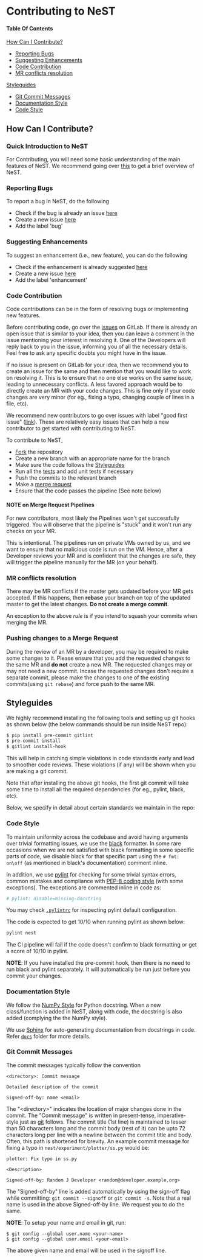 # Contributing to NeST

#### Table Of Contents
[How Can I Contribute?](#how-can-i-contribute)
  * [Reporting Bugs](#reporting-bugs)
  * [Suggesting Enhancements](#suggesting-enhancements)
  * [Code Contribution](#code-contribution)
  * [MR conflicts resolution](#mr-conflicts-resolution)

[Styleguides](#styleguides)
  * [Git Commit Messages](#git-commit-messages)
  * [Documentation Style](#documentation-style)
  * [Code Style](#code-style)

## How Can I Contribute?

### Quick Introduction to NeST

For Contributing, you will need some basic understanding of the main features
of NeST. We recommend going over [this](https://blog.apnic.net/2020/09/18/nest-a-simpleefficient-tool-to-study-congestion-control/)
to get a brief overview of NeST.

### Reporting Bugs

To report a bug in NeST, do the following

* Check if the bug is already an issue [here](https://gitlab.com/nitk-nest/nest/-/issues?scope=all&utf8=%E2%9C%93&state=opened&label_name[]=bug)
* Create a new issue [here](https://gitlab.com/nitk-nest/nest/-/issues/new?issue%5Bassignee_id%5D=&issue%5Bmilestone_id%5D=)
* Add the label 'bug'

### Suggesting Enhancements

To suggest an enhancement (i.e., new feature), you can do the following

* Check if the enhancement is already suggested
[here](https://gitlab.com/nitk-nest/nest/-/issues?scope=all&utf8=%E2%9C%93&state=opened&label_name[]=enhancement)
* Create a new issue [here](https://gitlab.com/nitk-nest/nest/-/issues/new?issue%5Bassignee_id%5D=&issue%5Bmilestone_id%5D=)
* Add the label 'enhancement'

### Code Contribution

Code contributions can be in the form of resolving bugs or implementing new
features.

Before contributing code, go over the [issues](https://gitlab.com/nitk-nest/nest/-/issues)
on GitLab. If there is already an open issue that is similar to your idea, then
you can leave a comment in the issue mentioning your interest in resolving it.
One of the Developers will reply back to you in the issue, informing you
of all the necessary details. Feel free to ask any specific doubts you might have
in the issue.

If no issue is present on GitLab for your idea, then we recommend you to create
an issue for the same and then mention that you would like to work on resolving
it. This is to ensure that no one else works on the same issue, leading to
unnecessary conflicts. A less favored approach would be to directly create an MR
with your code changes. This is fine only if your code changes are very minor (for eg.,
fixing a typo, changing couple of lines in a file, etc).

We recommend new contributors to go over issues with label "good first issue"
([link](https://gitlab.com/nitk-nest/nest/-/issues?label_name%5B%5D=good+first+issue)).
These are relatively easy issues that can help a new contributor to get started with
contributing to NeST.

To contribute to NeST,

* [Fork](https://docs.gitlab.com/ee/gitlab-basics/fork-project.html) the repository
* Create a new branch with an appropriate name for the branch
* Make sure the code follows the  [Styleguides](#styleguides)
* Run all the [tests](./README.md#unit-tests) and add unit tests if necessary
* Push the commits to the relevant branch
* Make a [merge request](https://gitlab.com/nitk-nest/nest/-/merge_requests/new)
* Ensure that the code passes the pipeline (See note below)

#### NOTE on Merge Request Pipelines

For new contributors, most likely the Pipelines won't get successfully triggered.
You will observe that the pipeline is "stuck" and it won't run any checks on your MR.

This is intentional. The pipelines run on private VMs owned by us, and we
want to ensure that no malicious code is run on the VM. Hence, after a
Developer reviews your MR and is confident that the changes are safe,
they will trigger the pipeline manually for the MR (on your behalf).

### MR conflicts resolution

There may be MR conflicts if the master gets updated before your MR
gets accepted. If this happens, then **rebase** your branch on top of the updated
master to get the latest changes. **Do not create a merge commit**.

An exception to the above *rule* is if you intend to squash your commits
when merging the MR.

### Pushing changes to a Merge Request

During the review of an MR by a developer, you may be required to make some changes
to it. Please ensure that you add the requested changes to the same MR and **do not**
create a new MR. The requested changes may or may not need a new commit. Incase the
requested changes don't require a separate commit, please make the changes to one of the
existing commits(using `git rebase`) and force push to the same MR.

## Styleguides

We highly recommend installing the following tools and setting up git
hooks as shown below (the below commands should be run inside NeST repo):

```sh
$ pip install pre-commit gitlint
$ pre-commit install
$ gitlint install-hook
```

This will help in catching simple violations in code standards early and
lead to smoother code reviews. These violations (if any) will be shown
when you are making a git commit.

Note that after installing the above git hooks, the first git commit
will take some time to install all the required dependencies (for eg.,
pylint, black, etc).

Below, we specify in detail about certain standards we maintain in the repo:

### Code Style

To maintain uniformity across the codebase and avoid having arguments over
trivial formatting issues, we use the [black](https://github.com/psf/black)
formatter. In some rare occasions when we are not satisfied with black formatting
in some specific parts of code, we disable black for that specific part
using the ```# fmt: on\off``` (as mentioned in black's documentation) comment inline.

In addition, we use [pylint](https://www.pylint.org/) for
checking for some trivial syntax errors, common mistakes and compliance with
[PEP-8 coding style](https://www.python.org/dev/peps/pep-0008/) (with some exceptions).
The exceptions are commented inline in code as:

```python
# pylint: disable=missing-docstring
```

You may check [`.pylintrc`](.pylintrc) for inspecting pylint default configuration.

The code is expected to get 10/10 when running pylint as shown below:

```bash
pylint nest
```

The CI pipeline will fail if the code doesn't confirm to black formatting
or get a score of 10/10 in pylint.

**NOTE**: If you have installed the pre-commit hook, then there is no need to
run black and pylint separately. It will automatically be run just before you commit
your changes.

### Documentation Style

We follow the [NumPy Style](https://www.sphinx-doc.org/en/master/usage/extensions/example_numpy.html)
for Python docstring. When a new class/function is added in NeST, along with code, the
docstring is also added (complying the the NumPy style).

We use [Sphinx](https://www.sphinx-doc.org/en/master/) for auto-generating
documentation from docstrings in code. Refer [`docs`](./docs) folder for more details.

### Git Commit Messages

The commit messages typically follow the convention

```
<directory>: Commit message

Detailed description of the commit

Signed-off-by: name <email>
```

The "\<directory\>" indicates the location of major changes done in the commit.
The "Commit message" is written in present-tense, imperative-style
just as [git](https://git-scm.com/docs/SubmittingPatches#describe-changes) follows.
The commit title (1st line) is maintained to lesser than 50 characters
long and the commit body (rest of it) can be upto 72 characters long per line
with a newline between the commit title and body.
Often, this path is shortened for brevity. An example commit message for fixing
a typo in `nest/experiment/plotter/ss.py` would be:

```git
plotter: Fix typo in ss.py

<Description>

Signed-off-by: Random J Developer <random@developer.example.org>
```

The "Signed-off-by" line is added automatically by using the sign-off flag while committing:
`git commit --signoff` or `git commit -s`. Note that a real name is used in the above
Signed-off-by line. We request you to do the same.

**NOTE**: To setup your name and email in git, run:
```
$ git config --global user.name <your-name>
$ git config --global user.email <your-email>
```
The above given name and email will be used in the signoff line.
